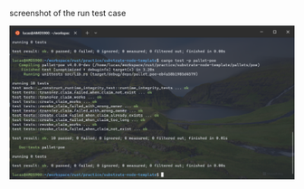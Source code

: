 screenshot of the run test case

![testcase](https://github.com/vfptr/substrate-node-template/blob/4113b51e85a8c9388ef248495327a4b863e981f6/pallets/poe/resources/Screenshot%202023-05-26%20082520.png?raw=true)

